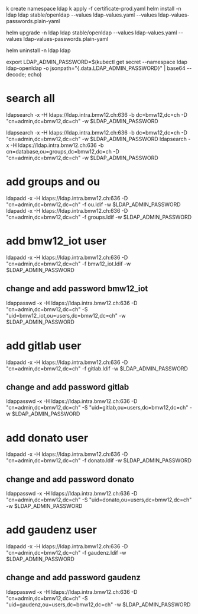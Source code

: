 
k create namespace ldap
k apply -f certificate-prod.yaml
helm install -n ldap ldap stable/openldap --values ldap-values.yaml --values ldap-values-passwords.plain-yaml

helm upgrade -n ldap ldap stable/openldap --values ldap-values.yaml --values ldap-values-passwords.plain-yaml


helm uninstall -n ldap ldap


export LDAP_ADMIN_PASSWORD=$(kubectl get secret --namespace ldap ldap-openldap -o jsonpath="{.data.LDAP_ADMIN_PASSWORD}" | base64 --decode; echo)
# search all
ldapsearch -x -H ldaps://ldap.intra.bmw12.ch:636 -b dc=bmw12,dc=ch -D "cn=admin,dc=bmw12,dc=ch" -w $LDAP_ADMIN_PASSWORD


ldapsearch -x -H ldaps://ldap.intra.bmw12.ch:636 -b dc=bmw12,dc=ch -D "cn=admin,dc=bmw12,dc=ch" -w $LDAP_ADMIN_PASSWORD
ldapsearch -x -H ldaps://ldap.intra.bmw12.ch:636 -b cn=database,ou=groups,dc=bmw12,dc=ch -D "cn=admin,dc=bmw12,dc=ch" -w $LDAP_ADMIN_PASSWORD


# add groups and ou
ldapadd -x -H ldaps://ldap.intra.bmw12.ch:636 -D "cn=admin,dc=bmw12,dc=ch" -f ou.ldif -w $LDAP_ADMIN_PASSWORD
ldapadd -x -H ldaps://ldap.intra.bmw12.ch:636 -D "cn=admin,dc=bmw12,dc=ch" -f groups.ldif -w $LDAP_ADMIN_PASSWORD


# add bmw12_iot user
ldapadd -x -H ldaps://ldap.intra.bmw12.ch:636 -D "cn=admin,dc=bmw12,dc=ch" -f bmw12_iot.ldif -w $LDAP_ADMIN_PASSWORD

## change and add password bmw12_iot
ldappasswd -x -H ldaps://ldap.intra.bmw12.ch:636 -D "cn=admin,dc=bmw12,dc=ch" -S "uid=bmw12_iot,ou=users,dc=bmw12,dc=ch"  -w $LDAP_ADMIN_PASSWORD


# add gitlab user
ldapadd -x -H ldaps://ldap.intra.bmw12.ch:636 -D "cn=admin,dc=bmw12,dc=ch" -f gitlab.ldif -w $LDAP_ADMIN_PASSWORD

## change and add password gitlab
ldappasswd -x -H ldaps://ldap.intra.bmw12.ch:636 -D "cn=admin,dc=bmw12,dc=ch" -S "uid=gitlab,ou=users,dc=bmw12,dc=ch"  -w $LDAP_ADMIN_PASSWORD


# add donato user
ldapadd -x -H ldaps://ldap.intra.bmw12.ch:636 -D "cn=admin,dc=bmw12,dc=ch" -f donato.ldif -w $LDAP_ADMIN_PASSWORD

## change and add password donato
ldappasswd -x -H ldaps://ldap.intra.bmw12.ch:636 -D "cn=admin,dc=bmw12,dc=ch" -S "uid=donato,ou=users,dc=bmw12,dc=ch"  -w $LDAP_ADMIN_PASSWORD


# add gaudenz user
ldapadd -x -H ldaps://ldap.intra.bmw12.ch:636 -D "cn=admin,dc=bmw12,dc=ch" -f gaudenz.ldif -w $LDAP_ADMIN_PASSWORD

## change and add password gaudenz
ldappasswd -x -H ldaps://ldap.intra.bmw12.ch:636 -D "cn=admin,dc=bmw12,dc=ch" -S "uid=gaudenz,ou=users,dc=bmw12,dc=ch"  -w $LDAP_ADMIN_PASSWORD

